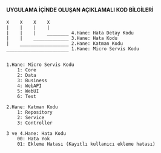 #### UYGULAMA İÇİNDE OLUŞAN AÇIKLAMALI KOD BİLGİLERİ

    X    X    X    X
    |    |    |    |
    |    |    |    ________ 4.Hane: Hata Detay Kodu
    |    |    _____________ 3.Hane: Hata Kodu
    |    __________________ 2.Hane: Katman Kodu
    _______________________ 1.Hane: Micro Servis Kodu


    1.Hane: Micro Servis Kodu
        1: Core
        2: Data
        3: Business
        4: WebAPI
        5: WebUI
        6: Test

    2.Hane: Katman Kodu
        1: Repository
        2: Service
        3: Controller

    3 ve 4.Hane: Hata Kodu
        00: Hata Yok
        01: Ekleme Hatası (Kayıtlı kullanıcı ekleme hatası)